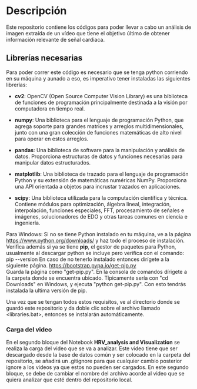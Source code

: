 # Descripción

Este repositorio contiene los códigos para poder llevar a cabo un análisis de imagen extraída de un vídeo que tiene el objetivo último de obtener información relevante de señal cardiaca.

## Librerías necesarias

Para poder correr este código es necesario que se tenga python corriendo en su máquina y aunado a eso, es imperativo tener instaladas las siguientes librerías:

- **cv2**: OpenCV (Open Source Computer Vision Library) es una biblioteca de funciones de programación principalmente destinada a la visión por computadora en tiempo real.
  
- **numpy**: Una biblioteca para el lenguaje de programación Python, que agrega soporte para grandes matrices y arreglos multidimensionales, junto con una gran colección de funciones matemáticas de alto nivel para operar en estos arreglos.
  
- **pandas**: Una biblioteca de software para la manipulación y análisis de datos. Proporciona estructuras de datos y funciones necesarias para manipular datos estructurados.
  
- **matplotlib**: Una biblioteca de trazado para el lenguaje de programación Python y su extensión de matemáticas numéricas NumPy. Proporciona una API orientada a objetos para incrustar trazados en aplicaciones.
  
- **scipy**: Una biblioteca utilizada para la computación científica y técnica. Contiene módulos para optimización, álgebra lineal, integración, interpolación, funciones especiales, FFT, procesamiento de señales e imágenes, solucionadores de EDO y otras tareas comunes en ciencia e ingeniería.

Para Windows:
Si no se tiene Python instalado en tu máquina, ve a la página <https://www.python.org/downloads/> y haz todo el proceso de instalación.
Verifica además si ya se tiene **pip**, el gestor de paquetes para Python, usualmente al descargar python se incluye pero verifica con el comando: pip --version
En caso de no tenerlo instalado entonces dirígete a la siguiente página. <https://bootstrap.pypa.io/get-pip.py>  
Guarda la página como "get-pip.py". En la consola de comandos dírigete a la carpeta donde se encuentra ubicado. Típicamente sería con "cd Downloads" en Windows, y ejecuta "python get-pip.py". Con esto tendrás instalada la ultima versión de pip.

Una vez que se tengan todos estos requisitos, ve al directorio donde se guardó este repositorio y da doble clic sobre el archivo llamado <libraries.bat>, entonces se instalarán automáticamente.

### Carga del video

En el segundo bloque del Notebook **HRV_analysis and Visualization** se realiza la carga del video que se va a analizar. Este video tiene que ser descargado desde la base de datos común y ser colocado en la carpeta del repositorio, se añadirá un .gitignore para que cualquier cambio posterior ignore a los videos ya que estos no pueden ser cargados. En este segundo bloque, se debe de cambiar el nombre del archivo acorde al video que se quiera analizar que esté dentro del repositorio local.
